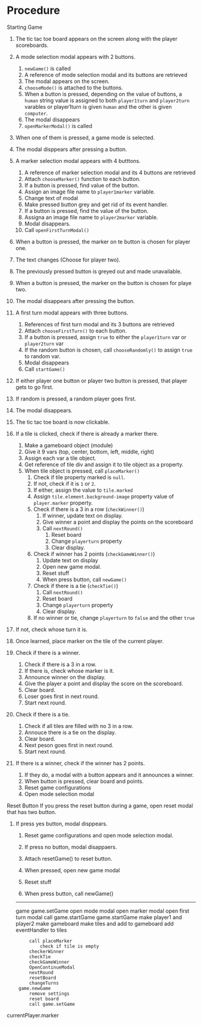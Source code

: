 # Procedure

Starting Game
1. The tic tac toe board appears on the screen along with the player scoreboards.
2. A mode selection modal appears with 2 buttons. 

    1. `newGame()` is called
    2. A reference of mode selection modal and its buttons are retrieved 
    3. The modal appears on the screen.
    4. `chooseMode()` is attached to the buttons.
    5. When a button is pressed, depending on the value of buttons, a `human` string value is assigned to both `player1turn`
        and `player2turn` varables or player1turn is given `human` and the other is given `computer`.
    6. The modal disappears
    6. `openMarkerModal()` is called

3. When one of them is pressed, a game mode is selected.
4. The modal disppears after pressing a button. 
5. A marker selection modal appears with 4 butttons.

    1. A reference of marker selection modal and its 4 buttons are retrieved
    2. Attach `chooseMarker()` function to each button.
    3. If a button is pressed, find value of the button.
    4. Assign an image file name to `player1marker` variable.
    5. Change text of modal
    6. Make pressed button grey and get rid of its event handler.
    7. If a button is pressed, find the value of the button.
    8. Assigna an image file name to `player2marker` variable.
    9. Modal disappears.
    10. Call `openFirstTurnModal()`

6. When a button is pressed, the marker on te button is chosen for player one.
7. The text changes (Choose for player two).
8. The previously pressed button is greyed out and made unavailable.
9. When a button is pressed, the marker on the button is chosen for playe two.
10. The modal disappears after pressing the button.
11. A first turn modal appears with three buttons.

    1. References of first turn modal and its 3 buttons are retrieved
    2. Attach `chooseFirstTurn()` to each button.
    3. If a button is pressed, assign `true` to either the `player1turn` var or `player2turn` var
    4. If the random button is chosen, call `chooseRandomly()` to assign `true` to random var.
    5. Modal disappears
    6. Call `startGame()`

12. If either player one button or player two button is pressed, that player gets to go first.
13. If random is pressed, a random player goes first.
14. The modal disappears.
15. The tic tac toe board is now clickable.
16. If a tile is clicked, check if there is already a marker there.

    1. Make a gameboard object (module)
    2. Give it 9 vars (top, center, bottom, left, middle, right)
    3. Assign each var a tile object.
    4. Get reference of tile div and assign it to tile object as a property.
    5. When tile object is pressed, call `placeMarker()`
        1. Check if tile property marked is `null`.
        2. If not, check if it is `1` or `2`.
        3. If either, assign the value to `tile.marked`
        4. Assign `tile.element.background-image` property value of `player.marker` property.
        5. Check if there is a 3 in a row (`checkWinner()`)
            1. If winner, update text on display.
            2. Give winner a point and display the points on the scoreboard
            3. Call `nextRound()`
                1. Reset board
                2. Change `playerturn` property
                3. Clear display. 
        6. Check if winner has 2 points (`checkGameWinner()`)
            1. Update text on display
            2. Open new game modal.
            3. Reset stuff
            4. When press button, call `newGame()`
        7. Check if there is a tie (`checkTie()`)
            1.  Call `nextRound()`
            2. Reset board
            3. Change `playerturn` property
            4. Clear display. 
        8. If no winner or tie, change `playerturn` to `false` and the other `true`

17. If not, check whose turn it is.
18. Once learned, place marker on the tile of the current player.
19. Check if there is a winner.
    1. Check if there is a 3 in a row.
    2. If there is, check whose marker is it.
    3. Announce winner on the display.
    4. Give the player a point and display the score on the scoreboard.
    5. Clear board.
    6. Loser goes first in next round.
    7. Start next round.
20. Check if there is a tie.
    1. Check if all tiles are filled with no 3 in a row.
    2. Annouce there is a tie on the display.
    3. Clear board.
    4. Next peson goes first in next round.
    5. Start next round.
21. If there is a winner, check if the winner has 2 points.
    1. If they do, a modal with a button appears and it announces a winner.
    2. When button is pressed, clear board and points.
    3. Reset game configurations
    4. Open mode selection modal

Reset Button
If you press the reset button during a game, open reset modal that has two button.
1. If press yes button, modal disppears.

    1. Reset game configurations and open mode selection modal.
    2. If press no button, modal disappaers.

    1. Attach resetGame() to reset button.
    2. When pressed, open new game modal
    3. Reset stuff
    4. When press button, call newGame()

    ---
    game
        game.setGame
            open mode modal
            open marker modal
            open first turn modal
            call game.startGame
        game.startGame
            make player1 and player2
            make gameboard
            make tiles and add to gameboard
            add eventHandler to tiles

            call placeMarker
                check if tile is empty
            checkerWinner
            checkTie
            checkGameWinner
            OpenContinueModal
            nextRound
            resetBoard
            changeTurns
        game.newGame
            remove settings
            reset board
            call game.setGame

currentPlayer.marker
